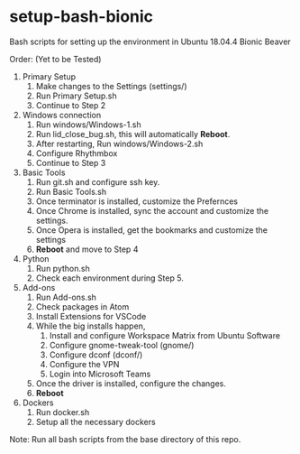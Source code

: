 # setup-bash-bionic
Bash scripts for setting up the environment in Ubuntu 18.04.4 Bionic Beaver

Order: (Yet to be Tested)
1. Primary Setup
   1. Make changes to the Settings (settings/)
   2. Run Primary Setup.sh
   3. Continue to Step 2
2. Windows connection
   1. Run windows/Windows-1.sh
   2. Run lid_close_bug.sh, this will automatically **Reboot**.
   3. After restarting, Run windows/Windows-2.sh
   4. Configure Rhythmbox
   5. Continue to Step 3
3. Basic Tools
   1. Run git.sh and configure ssh key.
   2. Run Basic Tools.sh
   3. Once terminator is installed, customize the Prefernces
   4. Once Chrome is installed, sync the account and customize the settings.
   5. Once Opera is installed, get the bookmarks and customize the settings
   6. **Reboot** and move to Step 4
4. Python
   1. Run python.sh
   2. Check each environment during Step 5.
5. Add-ons
   1. Run Add-ons.sh
   2. Check packages in Atom
   3. Install Extensions for VSCode
   4. While the big installs happen,
      1. Install and configure Workspace Matrix from Ubuntu Software
      2. Configure gnome-tweak-tool (gnome/)
      3. Configure dconf (dconf/)
      4. Configure the VPN
      5. Login into Microsoft Teams
   5. Once the driver is installed, configure the changes.
   6. **Reboot**
6. Dockers
   1. Run docker.sh
   2. Setup all the necessary dockers

Note: Run all bash scripts from the base directory of this repo.
